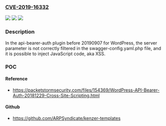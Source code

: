 ### [CVE-2019-16332](https://cve.mitre.org/cgi-bin/cvename.cgi?name=CVE-2019-16332)
![](https://img.shields.io/static/v1?label=Product&message=n%2Fa&color=blue)
![](https://img.shields.io/static/v1?label=Version&message=n%2Fa&color=blue)
![](https://img.shields.io/static/v1?label=Vulnerability&message=n%2Fa&color=brighgreen)

### Description

In the api-bearer-auth plugin before 20190907 for WordPress, the server parameter is not correctly filtered in the swagger-config.yaml.php file, and it is possible to inject JavaScript code, aka XSS.

### POC

#### Reference
- https://packetstormsecurity.com/files/154369/WordPress-API-Bearer-Auth-20181229-Cross-Site-Scripting.html

#### Github
- https://github.com/ARPSyndicate/kenzer-templates

